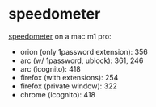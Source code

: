 # speedometer

[speedometer](https://browserbench.org/Speedometer2.1/) on a mac m1 pro:

- orion (only 1password extension): 356
- arc (w/ 1password, ublock): 361, 246
- arc (icognito): 418
- firefox (with extensions): 254
- firefox (private window): 322
- chrome (icognito): 418

